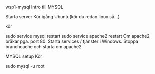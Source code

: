 wsp1-mysql
Intro till MYSQL

Starta server
Kör igång Ubuntu(kör du redan linux så...)

kör

sudo service mysql restart
sudo service apache2 restart
Om apache2 bråkar pga. port 80. Starta services / tjänster i Windows. Stoppa branchcache och starta om apache2

MYSQL
setup Kör

sudo mysql -u root
